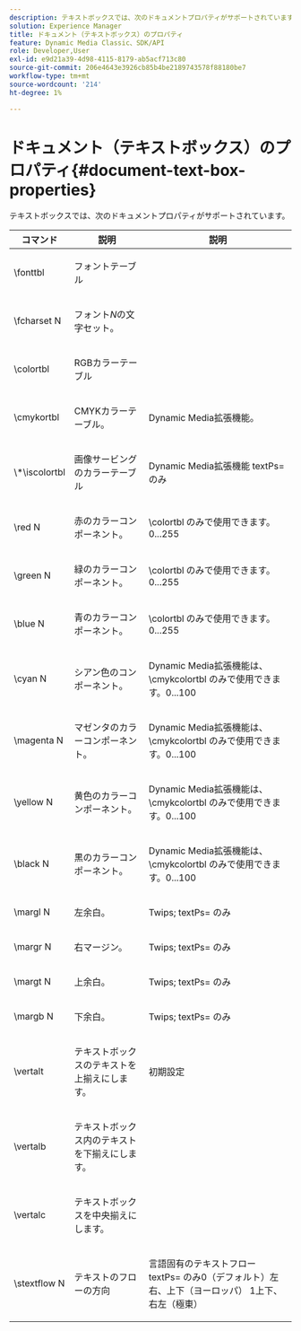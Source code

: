 ```yaml
---
description: テキストボックスでは、次のドキュメントプロパティがサポートされています。
solution: Experience Manager
title: ドキュメント（テキストボックス）のプロパティ
feature: Dynamic Media Classic、SDK/API
role: Developer,User
exl-id: e9d21a39-4d98-4115-8179-ab5acf713c80
source-git-commit: 206e4643e3926cb85b4be2189743578f88180be7
workflow-type: tm+mt
source-wordcount: '214'
ht-degree: 1%

---
```


# ドキュメント（テキストボックス）のプロパティ{#document-text-box-properties}

テキストボックスでは、次のドキュメントプロパティがサポートされています。

<table id="table_8E1DF8E6BD894D7A9ACFC839918E2315"> 
 <thead> 
  <tr> 
   <th class="entry"> <b>コマンド</b> </th> 
   <th class="entry"> <b>説明</b> </th> 
   <th class="entry"> <b>説明</b> </th> 
  </tr> 
 </thead>
 <tbody> 
  <tr> 
   <td> <span class="codeph"> \fonttbl  </span> </td> 
   <td> <p>フォントテーブル </p> </td> 
   <td> <p> </p> </td> 
  </tr> 
  <tr> 
   <td> <span class="codeph"> \fcharset  <span class="varname"> N  </span> </span> </td> 
   <td> <p>フォント<i>N</i>の文字セット。 </p> </td> 
   <td> <p> </p> </td> 
  </tr> 
  <tr> 
   <td> <span class="codeph"> \colortbl  </span> </td> 
   <td> <p>RGBカラーテーブル </p> </td> 
   <td> <p> </p> </td> 
  </tr> 
  <tr> 
   <td> <span class="codeph"> \cmykortbl  </span> </td> 
   <td> <p>CMYKカラーテーブル。 </p> </td> 
   <td> <p>Dynamic Media拡張機能。 </p> </td> 
  </tr> 
  <tr> 
   <td> <span class="codeph"> \*\iscolortbl  </span> </td> 
   <td> <p>画像サービングのカラーテーブル </p> </td> 
   <td> <p>Dynamic Media拡張機能<span class="codeph"> textPs= </span>のみ </p> </td> 
  </tr> 
  <tr> 
   <td> <span class="codeph"> \red  <span class="varname"> N  </span> </span> </td> 
   <td> <p>赤のカラーコンポーネント。 </p> </td> 
   <td> <p><span class="codeph"> \colortbl </span>のみで使用できます。0...255 </p> </td> 
  </tr> 
  <tr> 
   <td> <span class="codeph"> \green  <span class="varname"> N  </span> </span> </td> 
   <td> <p>緑のカラーコンポーネント。 </p> </td> 
   <td> <p><span class="codeph"> \colortbl </span>のみで使用できます。0...255 </p> </td> 
  </tr> 
  <tr> 
   <td> <span class="codeph"> \blue  <span class="varname"> N  </span> </span> </td> 
   <td> <p>青のカラーコンポーネント。 </p> </td> 
   <td> <p><span class="codeph"> \colortbl </span>のみで使用できます。0...255 </p> </td> 
  </tr> 
  <tr> 
   <td> <span class="codeph"> \cyan  <span class="varname"> N  </span> </span> </td> 
   <td> <p>シアン色のコンポーネント。 </p> </td> 
   <td> <p>Dynamic Media拡張機能は、 <span class="codeph"> \cmykcolortbl </span>のみで使用できます。0...100 </p> </td> 
  </tr> 
  <tr> 
   <td> <span class="codeph"> \magenta  <span class="varname"> N  </span> </span> </td> 
   <td> <p>マゼンタのカラーコンポーネント。 </p> </td> 
   <td> <p>Dynamic Media拡張機能は、 <span class="codeph"> \cmykcolortbl </span>のみで使用できます。0...100 </p> </td> 
  </tr> 
  <tr> 
   <td> <span class="codeph"> \yellow  <span class="varname"> N  </span> </span> </td> 
   <td> <p>黄色のカラーコンポーネント。 </p> </td> 
   <td> <p>Dynamic Media拡張機能は、 <span class="codeph"> \cmykcolortbl </span>のみで使用できます。0...100 </p> </td> 
  </tr> 
  <tr> 
   <td> <span class="codeph"> \black  <span class="varname"> N  </span> </span> </td> 
   <td> <p>黒のカラーコンポーネント。 </p> </td> 
   <td> <p>Dynamic Media拡張機能は、 <span class="codeph"> \cmykcolortbl </span>のみで使用できます。0...100 </p> </td> 
  </tr> 
  <tr> 
   <td> <span class="codeph"> \margl  <span class="varname"> N  </span> </span> </td> 
   <td> <p>左余白。 </p> </td> 
   <td> <p>Twips;<span class="codeph"> textPs= </span>のみ </p> </td> 
  </tr> 
  <tr> 
   <td> <span class="codeph"> \margr  <span class="varname"> N  </span> </span> </td> 
   <td> <p>右マージン。 </p> </td> 
   <td> <p>Twips;<span class="codeph"> textPs= </span>のみ </p> </td> 
  </tr> 
  <tr> 
   <td> <span class="codeph"> \margt  <span class="varname"> N  </span> </span> </td> 
   <td> <p>上余白。 </p> </td> 
   <td> <p>Twips;<span class="codeph"> textPs= </span>のみ </p> </td> 
  </tr> 
  <tr> 
   <td> <span class="codeph"> \margb  <span class="varname"> N  </span> </span> </td> 
   <td> <p>下余白。 </p> </td> 
   <td> <p>Twips;<span class="codeph"> textPs= </span>のみ </p> </td> 
  </tr> 
  <tr> 
   <td> <span class="codeph"> \vertalt  </span> </td> 
   <td> <p>テキストボックスのテキストを上揃えにします。 </p> </td> 
   <td> <p>初期設定 </p> </td> 
  </tr> 
  <tr> 
   <td> <span class="codeph"> \vertalb  </span> </td> 
   <td> <p>テキストボックス内のテキストを下揃えにします。 </p> </td> 
   <td> <p> </p> </td> 
  </tr> 
  <tr> 
   <td> <span class="codeph"> \vertalc  </span> </td> 
   <td> <p>テキストボックスを中央揃えにします。 </p> </td> 
   <td> <p> </p> </td> 
  </tr> 
  <tr> 
   <td> <span class="codeph"> \stextflow  <span class="varname"> N  </span> </span> </td> 
   <td> <p>テキストのフローの方向 </p> </td> 
   <td> <p>言語固有のテキストフロー<span class="codeph"> textPs= </span>のみ0（デフォルト）左右、上下（ヨーロッパ） 1上下、右左（極東） </p> </td> 
  </tr> 
 </tbody> 
</table>
